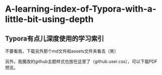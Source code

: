 # A-learning-index-of-Typora-with-a-little-bit-using-depth

## Typora有点儿深度使用的学习索引

不要看我，下载另外那个md文件和assets文件夹看去（笑）

另外，我魔改的github主题样式也放在这里了（github.user.css），可以下载PDF预览。

